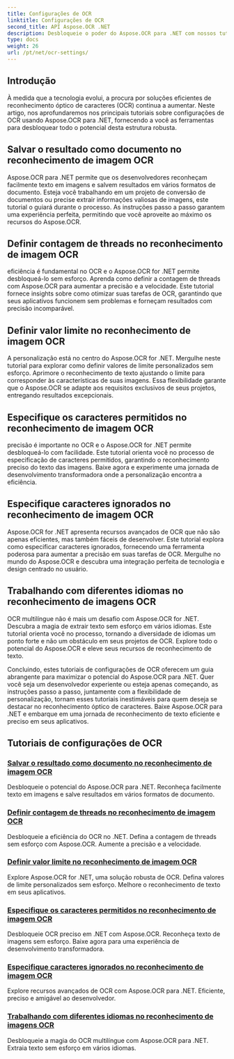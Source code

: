```yaml
---
title: Configurações de OCR
linktitle: Configurações de OCR
second_title: API Aspose.OCR .NET
description: Desbloqueie o poder do Aspose.OCR para .NET com nossos tutoriais de configurações de OCR. Aprenda a aumentar a precisão, a velocidade e a personalização do reconhecimento de texto em imagens.
type: docs
weight: 26
url: /pt/net/ocr-settings/
---
```


## Introdução

À medida que a tecnologia evolui, a procura por soluções eficientes de reconhecimento óptico de caracteres (OCR) continua a aumentar. Neste artigo, nos aprofundaremos nos principais tutoriais sobre configurações de OCR usando Aspose.OCR para .NET, fornecendo a você as ferramentas para desbloquear todo o potencial desta estrutura robusta.

## Salvar o resultado como documento no reconhecimento de imagem OCR

Aspose.OCR para .NET permite que os desenvolvedores reconheçam facilmente texto em imagens e salvem resultados em vários formatos de documento. Esteja você trabalhando em um projeto de conversão de documentos ou precise extrair informações valiosas de imagens, este tutorial o guiará durante o processo. As instruções passo a passo garantem uma experiência perfeita, permitindo que você aproveite ao máximo os recursos do Aspose.OCR.

## Definir contagem de threads no reconhecimento de imagem OCR

eficiência é fundamental no OCR e o Aspose.OCR for .NET permite desbloqueá-lo sem esforço. Aprenda como definir a contagem de threads com Aspose.OCR para aumentar a precisão e a velocidade. Este tutorial fornece insights sobre como otimizar suas tarefas de OCR, garantindo que seus aplicativos funcionem sem problemas e forneçam resultados com precisão incomparável.

## Definir valor limite no reconhecimento de imagem OCR

A personalização está no centro do Aspose.OCR for .NET. Mergulhe neste tutorial para explorar como definir valores de limite personalizados sem esforço. Aprimore o reconhecimento de texto ajustando o limite para corresponder às características de suas imagens. Essa flexibilidade garante que o Aspose.OCR se adapte aos requisitos exclusivos de seus projetos, entregando resultados excepcionais.

## Especifique os caracteres permitidos no reconhecimento de imagem OCR

precisão é importante no OCR e o Aspose.OCR for .NET permite desbloqueá-lo com facilidade. Este tutorial orienta você no processo de especificação de caracteres permitidos, garantindo o reconhecimento preciso do texto das imagens. Baixe agora e experimente uma jornada de desenvolvimento transformadora onde a personalização encontra a eficiência.

## Especifique caracteres ignorados no reconhecimento de imagem OCR

Aspose.OCR for .NET apresenta recursos avançados de OCR que não são apenas eficientes, mas também fáceis de desenvolver. Este tutorial explora como especificar caracteres ignorados, fornecendo uma ferramenta poderosa para aumentar a precisão em suas tarefas de OCR. Mergulhe no mundo do Aspose.OCR e descubra uma integração perfeita de tecnologia e design centrado no usuário.

## Trabalhando com diferentes idiomas no reconhecimento de imagens OCR

OCR multilíngue não é mais um desafio com Aspose.OCR for .NET. Descubra a magia de extrair texto sem esforço em vários idiomas. Este tutorial orienta você no processo, tornando a diversidade de idiomas um ponto forte e não um obstáculo em seus projetos de OCR. Explore todo o potencial do Aspose.OCR e eleve seus recursos de reconhecimento de texto.

Concluindo, estes tutoriais de configurações de OCR oferecem um guia abrangente para maximizar o potencial do Aspose.OCR para .NET. Quer você seja um desenvolvedor experiente ou esteja apenas começando, as instruções passo a passo, juntamente com a flexibilidade de personalização, tornam esses tutoriais inestimáveis para quem deseja se destacar no reconhecimento óptico de caracteres. Baixe Aspose.OCR para .NET e embarque em uma jornada de reconhecimento de texto eficiente e preciso em seus aplicativos.
## Tutoriais de configurações de OCR
### [Salvar o resultado como documento no reconhecimento de imagem OCR](./save-result-as-document/)
Desbloqueie o potencial do Aspose.OCR para .NET. Reconheça facilmente texto em imagens e salve resultados em vários formatos de documento.
### [Definir contagem de threads no reconhecimento de imagem OCR](./set-threads-count/)
Desbloqueie a eficiência do OCR no .NET. Defina a contagem de threads sem esforço com Aspose.OCR. Aumente a precisão e a velocidade.
### [Definir valor limite no reconhecimento de imagem OCR](./set-threshold-value/)
Explore Aspose.OCR for .NET, uma solução robusta de OCR. Defina valores de limite personalizados sem esforço. Melhore o reconhecimento de texto em seus aplicativos.
### [Especifique os caracteres permitidos no reconhecimento de imagem OCR](./specify-allowed-characters/)
Desbloqueie OCR preciso em .NET com Aspose.OCR. Reconheça texto de imagens sem esforço. Baixe agora para uma experiência de desenvolvimento transformadora.
### [Especifique caracteres ignorados no reconhecimento de imagem OCR](./specify-ignored-characters/)
Explore recursos avançados de OCR com Aspose.OCR para .NET. Eficiente, preciso e amigável ao desenvolvedor.
### [Trabalhando com diferentes idiomas no reconhecimento de imagens OCR](./working-with-different-languages/)
Desbloqueie a magia do OCR multilíngue com Aspose.OCR para .NET. Extraia texto sem esforço em vários idiomas.